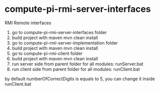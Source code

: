 # compute-pi-rmi-server-interfaces
RMI Remote interfaces 
1) go to compute-pi-rmi-server-interfaces folder
2) build project with maven
mvn clean install
3) go to compute-pi-rmi-server-implementation folder
4) build project with maven
mvn clean install
5) go to compute-pi-rmi-client folder
6) build project with maven
mvn clean install
7) run server side from parent folder for all modules:
runServer.bat
8) run client side from parent folder for all modules:
runClient.bat

by default numberOfCorrectDigits is equals to 5, you can change it inside runClient.bat
